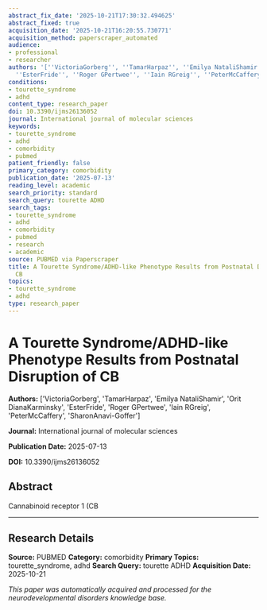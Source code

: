 ```yaml
---
abstract_fix_date: '2025-10-21T17:30:32.494625'
abstract_fixed: true
acquisition_date: '2025-10-21T16:20:55.730771'
acquisition_method: paperscraper_automated
audience:
- professional
- researcher
authors: '[''VictoriaGorberg'', ''TamarHarpaz'', ''Emilya NataliShamir'', ''Orit DianaKarminsky'',
  ''EsterFride'', ''Roger GPertwee'', ''Iain RGreig'', ''PeterMcCaffery'', ''SharonAnavi-Goffer'']'
conditions:
- tourette_syndrome
- adhd
content_type: research_paper
doi: 10.3390/ijms26136052
journal: International journal of molecular sciences
keywords:
- tourette_syndrome
- adhd
- comorbidity
- pubmed
patient_friendly: false
primary_category: comorbidity
publication_date: '2025-07-13'
reading_level: academic
search_priority: standard
search_query: tourette ADHD
search_tags:
- tourette_syndrome
- adhd
- comorbidity
- pubmed
- research
- academic
source: PUBMED via Paperscraper
title: A Tourette Syndrome/ADHD-like Phenotype Results from Postnatal Disruption of
  CB
topics:
- tourette_syndrome
- adhd
type: research_paper
---
```


# A Tourette Syndrome/ADHD-like Phenotype Results from Postnatal Disruption of CB

**Authors:** ['VictoriaGorberg', 'TamarHarpaz', 'Emilya NataliShamir', 'Orit DianaKarminsky', 'EsterFride', 'Roger GPertwee', 'Iain RGreig', 'PeterMcCaffery', 'SharonAnavi-Goffer']

**Journal:** International journal of molecular sciences

**Publication Date:** 2025-07-13

**DOI:** 10.3390/ijms26136052

## Abstract

Cannabinoid receptor 1 (CB

---

## Research Details

**Source:** PUBMED
**Category:** comorbidity
**Primary Topics:** tourette_syndrome, adhd
**Search Query:** tourette ADHD
**Acquisition Date:** 2025-10-21

*This paper was automatically acquired and processed for the neurodevelopmental disorders knowledge base.*
